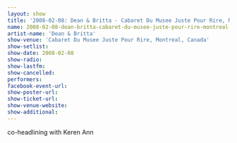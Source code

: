 ```yaml
---
layout: show
title: '2008-02-08: Dean & Britta - Cabaret Du Musee Juste Pour Rire, Montreal, Canada'
name: 2008-02-08-dean-britta-cabaret-du-musee-juste-pour-rire-montreal-canada
artist-name: 'Dean & Britta'
show-venue: 'Cabaret Du Musee Juste Pour Rire, Montreal, Canada'
show-setlist: 
show-date: 2008-02-08
show-radio: 
show-lastfm: 
show-cancelled: 
performers: 
facebook-event-url: 
show-poster-url: 
show-ticket-url: 
show-venue-website: 
show-additional: 
---
```


co-headlining with Keren Ann